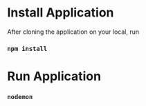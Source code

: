 # Install Application

After cloning the application on your local, run

### `npm install`

# Run Application

### `nodemon`
